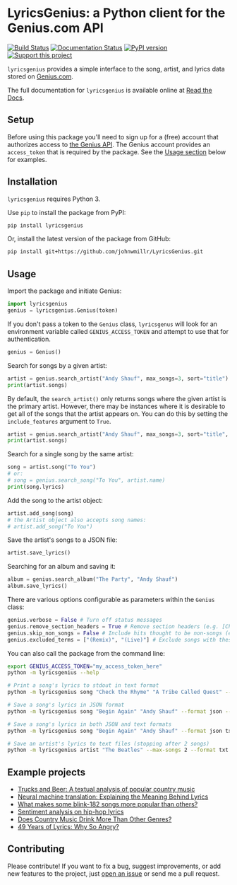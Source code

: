 # LyricsGenius: a Python client for the Genius.com API
[![Build Status](https://github.com/johnwmillr/LyricsGenius/actions/workflows/build.yml/badge.svg?branch=master)](https://github.com/johnwmillr/LyricsGenius/actions/workflows/build.yml)
[![Documentation Status](https://readthedocs.org/projects/lyricsgenius/badge/?version=master)](https://lyricsgenius.readthedocs.io/en/latest/?badge=master)
[![PyPI version](https://badge.fury.io/py/lyricsgenius.svg)](https://pypi.org/project/lyricsgenius/)
[![Support this project](https://img.shields.io/badge/Support%20this%20project-grey.svg?logo=github%20sponsors)](https://github.com/sponsors/johnwmillr)

`lyricsgenius` provides a simple interface to the song, artist, and lyrics data stored on [Genius.com](https://www.genius.com).

The full documentation for `lyricsgenius` is available online at [Read the Docs](https://lyricsgenius.readthedocs.io/en/master/).

## Setup
Before using this package you'll need to sign up for a (free) account that authorizes access to [the Genius API](http://genius.com/api-clients). The Genius account provides an `access_token` that is required by the package. See the [Usage section](https://github.com/johnwmillr/LyricsGenius#usage) below for examples.

## Installation
`lyricsgenius` requires Python 3.

Use `pip` to install the package from PyPI:

```bash
pip install lyricsgenius
```

Or, install the latest version of the package from GitHub:

```bash
pip install git+https://github.com/johnwmillr/LyricsGenius.git
```

## Usage
Import the package and initiate Genius:

```python
import lyricsgenius
genius = lyricsgenius.Genius(token)
```

If you don't pass a token to the `Genius` class, `lyricsgenus` will look for an environment variable called `GENIUS_ACCESS_TOKEN` and attempt to use that for authentication.

```python
genius = Genius()
```

Search for songs by a given artist:

```python
artist = genius.search_artist("Andy Shauf", max_songs=3, sort="title")
print(artist.songs)
```
By default, the `search_artist()` only returns songs where the given artist is the primary artist.
However, there may be instances where it is desirable to get all of the songs that the artist appears on.
You can do this by setting the `include_features` argument to `True`.

```python
artist = genius.search_artist("Andy Shauf", max_songs=3, sort="title", include_features=True)
print(artist.songs)
```

Search for a single song by the same artist:

```python
song = artist.song("To You")
# or:
# song = genius.search_song("To You", artist.name)
print(song.lyrics)
```

Add the song to the artist object:

```python
artist.add_song(song)
# the Artist object also accepts song names:
# artist.add_song("To You")
```

Save the artist's songs to a JSON file:

```python
artist.save_lyrics()
```

Searching for an album and saving it:

```python
album = genius.search_album("The Party", "Andy Shauf")
album.save_lyrics()
```

There are various options configurable as parameters within the `Genius` class:

```python
genius.verbose = False # Turn off status messages
genius.remove_section_headers = True # Remove section headers (e.g. [Chorus]) from lyrics when searching
genius.skip_non_songs = False # Include hits thought to be non-songs (e.g. track lists)
genius.excluded_terms = ["(Remix)", "(Live)"] # Exclude songs with these words in their title
```

You can also call the package from the command line:

```bash
export GENIUS_ACCESS_TOKEN="my_access_token_here"
python -m lyricsgenius --help

# Print a song's lyrics to stdout in text format
python -m lyricsgenius song "Check the Rhyme" "A Tribe Called Quest" --format txt

# Save a song's lyrics in JSON format
python -m lyricsgenius song "Begin Again" "Andy Shauf" --format json --save

# Save a song's lyrics in both JSON and text formats
python -m lyricsgenius song "Begin Again" "Andy Shauf" --format json txt --save

# Save an artist's lyrics to text files (stopping after 2 songs)
python -m lyricsgenius artist "The Beatles" --max-songs 2 --format txt --save
```

## Example projects

  - [Trucks and Beer: A textual analysis of popular country music](http://www.johnwmillr.com/trucks-and-beer/)
  - [Neural machine translation: Explaining the Meaning Behind Lyrics](https://github.com/tsandefer/dsi_capstone_3)
  - [What makes some blink-182 songs more popular than others?](http://jdaytn.com/posts/download-blink-182-data/)
  - [Sentiment analysis on hip-hop lyrics](https://github.com/Hugo-Nattagh/2017-Hip-Hop)
  - [Does Country Music Drink More Than Other Genres?](https://towardsdatascience.com/does-country-music-drink-more-than-other-genres-a21db901940b)
  - [49 Years of Lyrics: Why So Angry?](https://towardsdatascience.com/49-years-of-lyrics-why-so-angry-1adf0a3fa2b4)

## Contributing
Please contribute! If you want to fix a bug, suggest improvements, or add new features to the project, just [open an issue](https://github.com/johnwmillr/LyricsGenius/issues) or send me a pull request.
